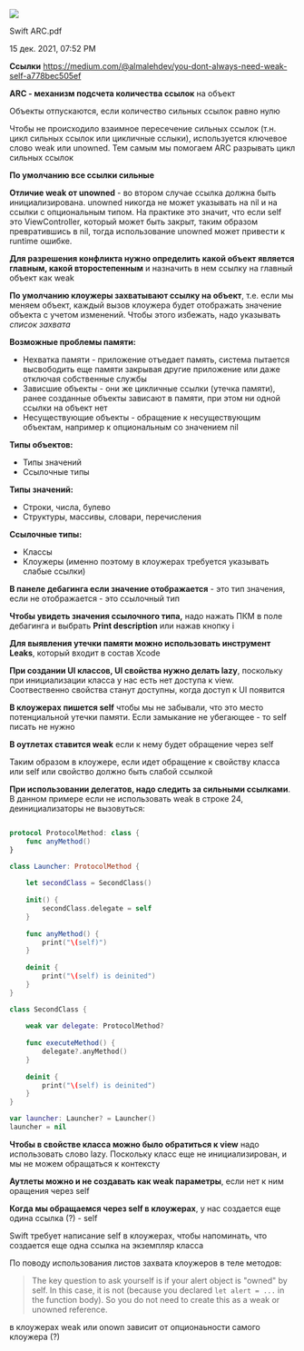 ![](blob:https://dvp1c.atlassian.net/3a01d2f5-04b0-4876-b7da-6398a95806e9)

Swift ARC.pdf

15 дек. 2021, 07:52 PM

**Ссылки**
https://medium.com/@almalehdev/you-dont-always-need-weak-self-a778bec505ef

**ARC - механизм подсчета количества ссылок** на объект

Объекты отпускаются, если количество сильных ссылок равно нулю

Чтобы не происходило взаимное пересечение сильных ссылок (т.н. цикл сильных ссылок или цикличные сслыки), используется ключевое слово weak или unowned. Тем самым мы помогаем ARC разрывать цикл сильных ссылок

**По умолчанию все ссылки сильные**

**Отличие weak от unowned** - во втором случае ссылка должна быть инициализирована. unowned никогда не может указывать на nil и на ссылки с опциональным типом. На практике это значит, что если self это ViewController, который может быть закрыт, таким образом превратившись в nil, тогда использование unowned может привести к runtime ошибке.

**Для разрешения конфликта нужно определить какой объект является главным, какой второстепенным** и назначить в нем ссылку на главный объект как weak

**По умолчанию клоужеры захватывают ссылку на объект**, т.е. если мы меняем объект, каждый вызов клоужера будет отображать значение объекта с учетом изменений. Чтобы этого избежать, надо указывать _список захвата_

**Возможные проблемы памяти:**

-   Нехватка памяти - приложение отъедает память, система пытается высвободить еще памяти закрывая другие приложение или даже отключая собственные службы
-   Зависшие объекты - они же цикличные ссылки (утечка памяти), ранее созданные объекты зависают в памяти, при этом ни одной ссылки на объект нет
-   Несуществующие объекты - обращение к несуществующим объектам, например к опциональным со значением nil
    
**Типы объектов:**

-   Типы значений
-   Ссылочные типы
    
**Типы значений:**

-   Строки, числа, булево
-   Структуры, массивы, словари, перечисления
    
**Ссылочные типы:**

-   Классы
-   Клоужеры (именно поэтому в клоужерах требуется указывать слабые ссылки)
    
**В панеле дебагинга если значение отображается** - это тип значения, если не отображается - это ссылочный тип

**Чтобы увидеть значения ссылочного типа,** надо нажать ПКМ в поле дебагинга и выбрать **Print description** или нажав кнопку i

**Для выявления утечки памяти можно использовать инструмент Leaks**, который входит в состав Xcode

**При создании UI классов, UI свойства нужно делать lazy**, поскольку при инициализации класса у нас есть нет доступа к view. Соотвественно свойства станут доступны, когда доступ к UI появится

**В клоужерах пишется self** чтобы мы не забывали, что это место потенциальной утечки памяти. Если замыкание не убегающее - то self писать не нужно

**В оутлетах ставится weak** если к нему будет обращение через self

Таким образом в клоужере, если идет обращение к свойству класса или self или свойство должно быть слабой ссылкой

**При использовании делегатов, надо следить за сильными ссылками**. В данном примере если не использовать weak в строке 24, деинициализаторы не вызовуться:

```swift

protocol ProtocolMethod: class {
    func anyMethod()
}

class Launcher: ProtocolMethod {
    
    let secondClass = SecondClass()
    
    init() {
        secondClass.delegate = self
    }
    
    func anyMethod() {
        print("\(self)")
    }
    
    deinit {
        print("\(self) is deinited")
    }
}

class SecondClass {
    
    weak var delegate: ProtocolMethod?
    
    func executeMethod() {
        delegate?.anyMethod()
    }
    
    deinit {
        print("\(self) is deinited")
    }
}

var launcher: Launcher? = Launcher()
launcher = nil

```

**Чтобы в свойстве класса можно было обратиться к view** надо использовать слово lazy. Поскольку класс еще не инициализирован, и мы не можем обращаться к контексту

**Аутлеты можно и не создавать как weak параметры**, если нет к ним оращения через self

**Когда мы обращаемся через self в клоужерах**, у нас создается еще одина ссылка (?) - self

Swift требует написание self в клоужерах, чтобы напоминать, что создается еще одна ссылка на экземпляр класса

По поводу использования листов захвата клоужеров в теле методов:

> The key question to ask yourself is if your alert object is "owned" by self. In this case, it is not (because you declared `let alert = ...` in the function body). So you do not need to create this as a weak or unowned reference.

в клоужерах weak или onown зависит от опционаьности самого клоужера (?)